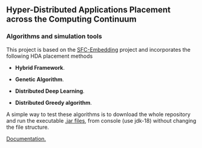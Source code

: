 ## Hyper-Distributed Applications Placement across the Computing Continuum

### Algorithms and simulation tools

This project is based on the [SFC-Embedding](https://github.com/rodispantelis/SFC-Embedding) project 
and incorporates the following HDA placement methods

* **Hybrid Framework**.

* **Genetic Algorithm**.

* **Distributed Deep Learning**. 

* **Distributed Greedy algorithm**.

A simple way to test these algorithms is to download the whole repository and run the executable [.jar files](algorithms_v2/jar), 
from console (use jdk-18) without changing the file structure.

[Documentation.](https://rodispantelis.github.io/HDA-Placement/)



